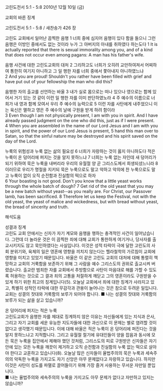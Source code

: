 고린도전서 5:1 - 5:8 
2010년 12월 10일 (금)

교회의 바른 징계



고린도전서 5:1 - 5:8 / 새찬송가 426 장


고린도 교회에서 일어난 끔찍한 음행 
1 너희 중에 심지어 음행이 있다 함을 들으니 그런 음행은 이방인 중에서도 없는 것이라 누가 그 아버지의 아내를 취하였다 하는도다 
1 It is actually reported that there is sexual immorality among you, and of a kind that does not occur even among pagans: A man has his father's wife.   

음행 사건에 대한 고린도교회의 대처 
2 그리하고도 너희가 오히려 교만하여져서 어찌하여 통한히 여기지 아니하고 그 일 행한 자를 너희 중에서 쫓아내지 아니하였느냐  
2 And you are proud! Shouldn't you rather have been filled with grief and have put out of your fellowship the man who did this?  

음행한 자의 출교를 선언하는 바울 
3 내가 실로 몸으로는 떠나 있으나 영으로는 함께 있어서 거기 있는 것 같이 이런 일 행한 자를 이미 판단하였노라 4 주 예수의 이름으로 너희가 내 영과 함께 모여서 우리 주 예수의 능력으로 5 이런 자를 사탄에게 내주었으니 이는 육신은 멸하고 영은 주 예수의 날에 구원을 받게 하려 함이라  
3 Even though I am not physically present, I am with you in spirit. And I have already passed judgment on the one who did this, just as if I were present. 4 When you are assembled in the name of our Lord Jesus and I am with you in spirit, and the power of our Lord Jesus is present, 5 hand this man over to Satan, so that the sinful nature may be destroyed and his spirit saved on the day of the Lord.   

누룩의 위험성과 누룩 없는 삶의 필요성 
6 너희가 자랑하는 것이 옳지 아니하도다 적은 누룩이 온 덩어리에 퍼지는 것을 알지 못하느냐 7 너희는 누룩 없는 자인데 새 덩어리가 되기 위하여 묵은 누룩을 내버리라 우리의 유월절 양 곧 그리스도께서 희생되셨느니라 8 이러므로 우리가 명절을 지키되 묵은 누룩으로도 말고 악하고 악의에 찬 누룩으로도 말고 누룩이 없이 오직 순전함과 진실함의 떡으로 하자  
6 Your boasting is not good. Don't you know that a little yeast works through the whole batch of dough? 7 Get rid of the old yeast that you may be a new batch without yeast--as you really are. For Christ, our Passover lamb, has been sacrificed. 8 Therefore let us keep the Festival, not with the old yeast, the yeast of malice and wickedness, but with bread without yeast, the bread of sincerity and truth.

해석도움





성결과 징계  
고린도 교회 안에서는 신자가 자기 계모와 음행을 행하는 충격적인 사건이 일어났습니다. 그런데 더 놀라운 것은 이 끔찍한 죄에 대해 교회가 통한하게 여기거나, 당사자를 출교시키지도 않고 묵인하였다는 사실입니다. 이것은 성적 타락이 극에 달한 고린도의 사회 분위기와, 육체의 일은 영혼에 영향을 끼치지 않는다는 헬라철학의 가르침이 교회에 영향을 미치고 있었기 때문입니다. 바울은 이 같은 고린도 교회의 대처에 대해 통렬히 책망하고 교회의 거룩함을 보존하기 위해 그 사람을 예수 그리스도의 권위로 출교시켜 버렸습니다. 출교란 범죄한 자를 교회에서 추방함으로 사탄이 마음대로 해를 가할 수 있도록 허용하는 것으로 그 결과 죄의 고통을 처절하게 깨닫고 그의 영혼이라도 구원받을 수 있게 하기 위한 최고의 징계입니다(5). 오늘날 교회에서 죄에 대한 징계가 사라지고 있고, 특별히 성적인 타락에 대한 무감각과 관용이 늘어나는 것은 참으로 두려운 일입니다. 교회는 성결의 잣대와 거룩함의 보루가 되어야 합니다. 
■ 나는 성결의 잣대와 거룩함의 보루가 되는 삶을 살고 있습니까? 

온 덩어리에 퍼지는 적은 누룩   
고린도교회가 음행한 자를 제대로 징계하지 않은 이유는 자신들에게 있는 지식과 은사, 그리고 자기 교회를 세운 유능한 지도자들에 대한 과신으로 이 문제는 별로 염려할 것이 없다고 생각했기 때문입니다. 이에 대해 바울은 적은 누룩이 온 덩어리에 퍼진다는 것을 알지 못하느냐고 지적합니다. 그리고 유월절 절기에 유대인들이 양을 잡음과 동시에 모든 묵은 누룩을 집안에서 제해야 했던 것처럼, 그리스도의 피로 구원받은 신자들은 자기 안에 있는 모든 누룩을 깨끗이 제거하고 오직 순전함과 진실함의 누룩 없는 떡으로 살아야 한다고 교훈하고 있습니다(8). 오늘날 많은 신자들이 율법주의의 묵은 누룩과 세속주의의 악독한 누룩을 가지고도 자기 신앙은 아무 문제없다고 자랑하고 있습니다. 하지만 이것은 사탄이 성도를 파멸로 끌어들이기 위해 가장 즐겨 사용하는 무서운 자만일 뿐입니다.   
■ 나는 율법주의와 세속주의의 누룩을 가지고도 아무 문제가 없다고 자만하고 있지는 않습니까?